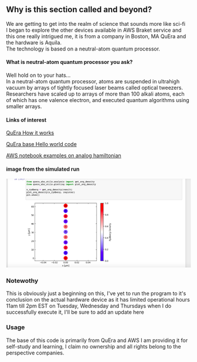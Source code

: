 ## Why is this section called and beyond?  
We are getting to get into the realm of science that sounds more like sci-fi  
I began to explore the other devices available in AWS Braket service and this one really intrigued me, it is from a company in Boston, MA QuEra and the hardware is Aquila.  
The technology is based on a neutral-atom quantum processor.  

#### What is neutral-atom quantum processor you ask?  
Well hold on to your hats...  
In a neutral-atom quantum processor, atoms are suspended in ultrahigh vacuum by arrays of tightly focused laser beams called optical tweezers. Researchers have scaled up to arrays of more than 100 alkali atoms, each of which has one valence electron, and executed quantum algorithms using smaller arrays.  

#### Links of interest  


[QuEra How it works](https://www.quera.com/neutral-atom-platform)  

[QuEra base Hello world code](https://www.quera.com/using-aquila)  

[AWS notebook examples on analog hamiltonian](https://github.com/aws/amazon-braket-examples/tree/main/examples/analog_hamiltonian_simulation)  

#### image from the simulated run  

![Screenshot](img/hamilton.png)

### Notewothy   
This is obviously just a beginning on this, I've yet to run the program to it's conclusion on the actual hardware device as it has limited operational hours 11am till 2pm EST on Tuesday, Wednesday and Thursdays when I do successfully execute it, I'll be sure to add an update here


### Usage  
The base of this code is primarily from QuEra and AWS I am providing it for self-study and learning, I claim no ownership and all rights belong to the perspective companies.
